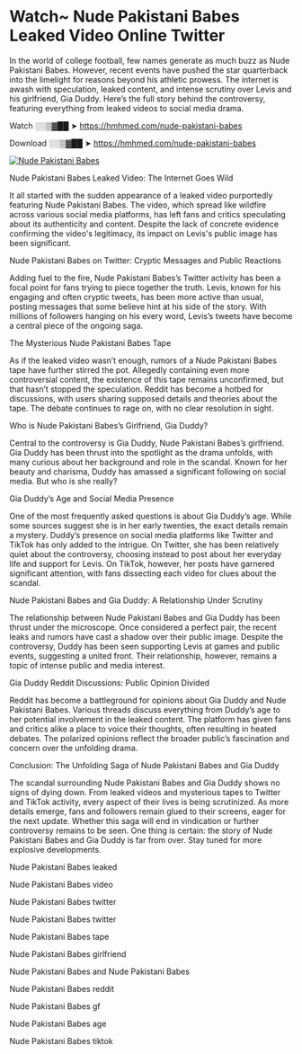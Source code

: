 # Watch~ Nude Pakistani Babes Leaked Video Online Twitter

In the world of college football, few names generate as much buzz as Nude Pakistani Babes. However, recent events have pushed the star quarterback into the limelight for reasons beyond his athletic prowess. The internet is awash with speculation, leaked content, and intense scrutiny over Levis and his girlfriend, Gia Duddy. Here’s the full story behind the controversy, featuring everything from leaked videos to social media drama.

Watch ░░▒▓██ ➤ https://hmhmed.com/nude-pakistani-babes

Download ░░▒▓██ ➤ https://hmhmed.com/nude-pakistani-babes

[![Nude Pakistani Babes](https://i.imgur.com/dJHk4Zq.gif)](https://hmhmed.com/nude-pakistani-babes)

Nude Pakistani Babes Leaked Video: The Internet Goes Wild

It all started with the sudden appearance of a leaked video purportedly featuring Nude Pakistani Babes. The video, which spread like wildfire across various social media platforms, has left fans and critics speculating about its authenticity and content. Despite the lack of concrete evidence confirming the video's legitimacy, its impact on Levis's public image has been significant.

Nude Pakistani Babes on Twitter: Cryptic Messages and Public Reactions

Adding fuel to the fire, Nude Pakistani Babes’s Twitter activity has been a focal point for fans trying to piece together the truth. Levis, known for his engaging and often cryptic tweets, has been more active than usual, posting messages that some believe hint at his side of the story. With millions of followers hanging on his every word, Levis’s tweets have become a central piece of the ongoing saga.

The Mysterious Nude Pakistani Babes Tape

As if the leaked video wasn’t enough, rumors of a Nude Pakistani Babes tape have further stirred the pot. Allegedly containing even more controversial content, the existence of this tape remains unconfirmed, but that hasn’t stopped the speculation. Reddit has become a hotbed for discussions, with users sharing supposed details and theories about the tape. The debate continues to rage on, with no clear resolution in sight.

Who is Nude Pakistani Babes’s Girlfriend, Gia Duddy?

Central to the controversy is Gia Duddy, Nude Pakistani Babes’s girlfriend. Gia Duddy has been thrust into the spotlight as the drama unfolds, with many curious about her background and role in the scandal. Known for her beauty and charisma, Duddy has amassed a significant following on social media. But who is she really?

Gia Duddy’s Age and Social Media Presence

One of the most frequently asked questions is about Gia Duddy’s age. While some sources suggest she is in her early twenties, the exact details remain a mystery. Duddy’s presence on social media platforms like Twitter and TikTok has only added to the intrigue. On Twitter, she has been relatively quiet about the controversy, choosing instead to post about her everyday life and support for Levis. On TikTok, however, her posts have garnered significant attention, with fans dissecting each video for clues about the scandal.

Nude Pakistani Babes and Gia Duddy: A Relationship Under Scrutiny

The relationship between Nude Pakistani Babes and Gia Duddy has been thrust under the microscope. Once considered a perfect pair, the recent leaks and rumors have cast a shadow over their public image. Despite the controversy, Duddy has been seen supporting Levis at games and public events, suggesting a united front. Their relationship, however, remains a topic of intense public and media interest.

Gia Duddy Reddit Discussions: Public Opinion Divided

Reddit has become a battleground for opinions about Gia Duddy and Nude Pakistani Babes. Various threads discuss everything from Duddy’s age to her potential involvement in the leaked content. The platform has given fans and critics alike a place to voice their thoughts, often resulting in heated debates. The polarized opinions reflect the broader public’s fascination and concern over the unfolding drama.

Conclusion: The Unfolding Saga of Nude Pakistani Babes and Gia Duddy

The scandal surrounding Nude Pakistani Babes and Gia Duddy shows no signs of dying down. From leaked videos and mysterious tapes to Twitter and TikTok activity, every aspect of their lives is being scrutinized. As more details emerge, fans and followers remain glued to their screens, eager for the next update. Whether this saga will end in vindication or further controversy remains to be seen. One thing is certain: the story of Nude Pakistani Babes and Gia Duddy is far from over. Stay tuned for more explosive developments.

Nude Pakistani Babes leaked

Nude Pakistani Babes video

Nude Pakistani Babes twitter

Nude Pakistani Babes twitter

Nude Pakistani Babes tape

Nude Pakistani Babes girlfriend

Nude Pakistani Babes and Nude Pakistani Babes

Nude Pakistani Babes reddit

Nude Pakistani Babes gf

Nude Pakistani Babes age

Nude Pakistani Babes tiktok